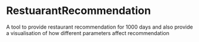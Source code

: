 # RestuarantRecommendation
A tool to provide restaurant recommendation for 1000 days and also provide a visualisation of how different parameters affect recommendation
